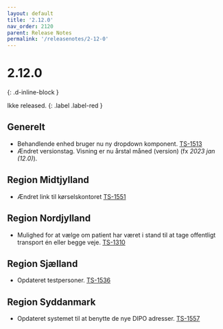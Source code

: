 ```yaml
---
layout: default
title: '2.12.0'
nav_order: 2120
parent: Release Notes
permalink: '/releasenotes/2-12-0'
---
```


# 2.12.0
{: .d-inline-block }

Ikke released.
{: .label .label-red }

## Generelt
- Behandlende enhed bruger nu ny dropdown komponent. [TS-1513](https://sd.trifork.com/browse/TS5-1513)
- Ændret versionstag. Visning er nu årstal måned (version) (fx *2023 jan (12.0)*). 

## Region Midtjylland
- Ændret link til kørselskontoret [TS-1551](https://sd.trifork.com/browse/TS5-1551)

## Region Nordjylland
- Mulighed for at vælge om patient har været i stand til at tage offentligt transport én eller begge veje. [TS-1310](https://sd.trifork.com/browse/TS5-1310)

## Region Sjælland
- Opdateret testpersoner. [TS-1536](https://sd.trifork.com/browse/TS5-1536)

## Region Syddanmark
- Opdateret systemet til at benytte de nye DIPO adresser. [TS-1557](https://sd.trifork.com/browse/TS5-1557)
